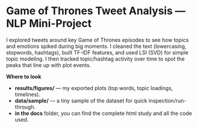 # Game of Thrones Tweet Analysis — NLP Mini-Project

I explored tweets around key Game of Thrones episodes to see how topics and emotions spiked during big moments. I cleaned the text (lowercasing, stopwords, hashtags), built TF-IDF features, and used LSI (SVD) for simple topic modeling. I then tracked topic/hashtag activity over time to spot the peaks that line up with plot events.

**Where to look**
- **results/figures/** — my exported plots (top words, topic loadings, timelines).
- **data/sample/** — a tiny sample of the dataset for quick inspection/run-through.
- **in the docs** folder, you can find the complete html study and all the code used.